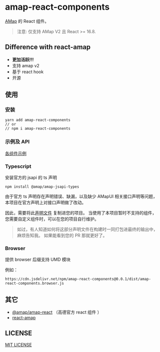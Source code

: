 # amap-react-components

[AMap](https://lbs.amap.com/api/jsapi-v2/summary/) 的 React 组件。

> 注意: 仅支持 AMap V2 且 React >= 16.8.

## Difference with react-amap

- **更加活跃!!!**
- 支持 amap v2
- 基于 react hook
- 开源

## 使用

### 安装

```
yarn add amap-react-components
// or
// npm i amap-react-components
```

### 示例及 API

[各组件示例](https://xyy94813.github.io/amap-react-components)

### Typescript

安装官方的 jsapi 的 ts 声明

```shell
npm install @amap/amap-jsapi-types
```

由于官方 ts 声明存在声明错误、缺漏，以及缺少 AMapUI 相关接口声明等问题，
本项目在官方声明上对接口声明做了改动。

因此，需要将此[声明文件](./src/@types/AMap.d.ts) 复制进您的项目。
当使用了本项目暂时不支持的组件，您需要自定义组件时，可以在您的项目自行维护。

> 如过，有人知道如何将这部分声明文件在构建时一同打包进最终的输出中，麻烦告知我。
> 如果能看到您的 PR 那就更好了。

### Browser

提供 browser 后缀支持 UMD 模块

例如：

```
https://cdn.jsdelivr.net/npm/amap-react-components@0.0.1/dist/amap-react-components.browser.js
```

## 其它

- [@amap/amap-react](https://www.npmjs.com/package/@amap/amap-react) （高德官方 react 组件 ）
- [react-amap](https://github.com/elemefe/react-amap)

## LICENSE

[MIT LICENSE](./LICENSE.md)
